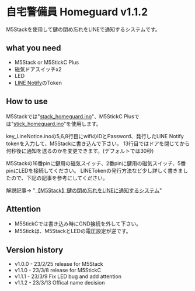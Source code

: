 # 自宅警備員 Homeguard v1.1.2
M5Stackを使用して鍵の閉め忘れをLINEで通知するシステムです。

## what you need
* M5Stack or M5StickC Plus
* 磁気ドアスイッチx2
* LED
* [LINE Notify](https://notify-bot.line.me/ja/)のToken

## How to use
M5Stackでは"[stack_homeguard.ino](https://github.com/11104/HomeGuard/blob/main/stack_homeguard/stack_homeguard.ino)"、M5StickC Plusでは"[stick_homeguard.ino](https://github.com/11104/HomeGuard/blob/main/stick_homeguard/stick_homeguard.ino)"を使用します。

key_LineNotice.inoの5,6,8行目にwifiのIDとPassword、発行したLINE Notify tokenを入力して、M5Stackに書き込んで下さい。
13行目ではドアを閉じてから何秒後に通知を送るのかを変更できます。(デフォルトでは30秒)

M5Stackの16番pinに鍵用の磁気スイッチ、2番pinに鍵用の磁気スイッチ、5番pinにLEDを接続してください。
LINETokenの発行方法など少し詳しく書きましたので、下記の記事を参考にしてください。

解説記事-> "[【M5Stack】鍵の閉め忘れをLINEに通知するシステム](https://qiita.com/nih/items/6135769d6572f07a5789)"

## Attention
- M5StickCでは書き込み時にGND接続を外して下さい。
- M5Stickは、M5StackとLEDの電圧設定が逆です。

## Version history
- v1.0.0 - 23/2/25 release for M5Stack
- v1.1.0 - 23/3/8 release for M5StickC
- v1.1.1 - 23/3/9 Fix LED bug and add attention
- v1.1.2 - 23/3/13 Offical name decision